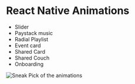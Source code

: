# React Native Animations

- Slider
- Paystack music
- Radial Playlist
- Event card
- Shared Card
- Shared Couch
- Onboarding

![Sneak Pick of the animations](video.gif)
